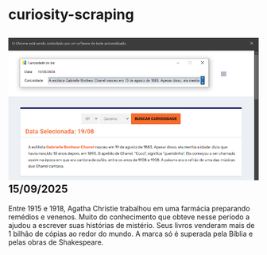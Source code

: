 # curiosity-scraping
![Budget](./execucao.png)
15/09/2025
-
Entre 1915 e 1918, Agatha Christie trabalhou em uma farmácia preparando remédios e venenos. Muito do conhecimento que obteve nesse período a ajudou a escrever suas histórias de mistério. Seus livros venderam mais de 1 bilhão de cópias ao redor do mundo. A marca só é superada pela Bíblia e pelas obras de Shakespeare.
